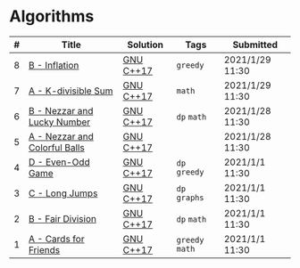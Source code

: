 Algorithms
==========

| \# | Title                                                                          | Solution                                                                                           | Tags            | Submitted       |
|----|--------------------------------------------------------------------------------|----------------------------------------------------------------------------------------------------|-----------------|-----------------|
| 8  | [B - Inflation](https://codeforces.com/contest/1476/problem/B)                 | [GNU C++17](https://github.com/RoadoneP/Algorithm/blob/main/Codeforce/Codeforces_round103E(B).cpp) | `greedy`        | 2021/1/29 11:30 |
| 7  | [A - K-divisible Sum](https://codeforces.com/contest/1476/problem/A)           | [GNU C++17](https://github.com/RoadoneP/Algorithm/blob/main/Codeforce/Codeforces_round103E(A).cpp) | `math`          | 2021/1/29 11:30 |
| 6  | [B - Nezzar and Lucky Number](https://codeforces.com/contest/1478/problem/B)   | [GNU C++17](https://github.com/RoadoneP/Algorithm/blob/main/Codeforce/Codeforces_round698(B).cpp)  | `dp` `math`     | 2021/1/28 11:30 |
| 5  | [A - Nezzar and Colorful Balls](https://codeforces.com/contest/1478/problem/A) | [GNU C++17](https://github.com/RoadoneP/Algorithm/blob/main/Codeforce/Codeforces_round698(A).cpp)  |                 | 2021/1/28 11:30 |
| 4  | [D - Even-Odd Game ](https://codeforces.com/contest/1472/problem/D)            | [GNU C++17](https://github.com/RoadoneP/Algorithm/blob/main/Codeforce/Codeforces_round693(4).cpp)  | `dp` `greedy`   | 2021/1/1 11:30  |
| 3  | [C - Long Jumps ](https://codeforces.com/contest/1472/problem/C)               | [GNU C++17](https://github.com/RoadoneP/Algorithm/blob/main/Codeforce/Codeforces_round693(3).cpp)  | `dp` `graphs`   | 2021/1/1 11:30  |
| 2  | [B - Fair Division ](https://codeforces.com/contest/1472/problem/B)            | [GNU C++17](https://github.com/RoadoneP/Algorithm/blob/main/Codeforce/Codeforces_round693(2).cpp)  | `dp` `math`     | 2021/1/1 11:30  |
| 1  | [A - Cards for Friends ](https://codeforces.com/contest/1472/problem/A)        | [GNU C++17](https://github.com/RoadoneP/Algorithm/blob/main/Codeforce/Codeforces_round693(1).cpp)  | `greedy` `math` | 2021/1/1 11:30  |
